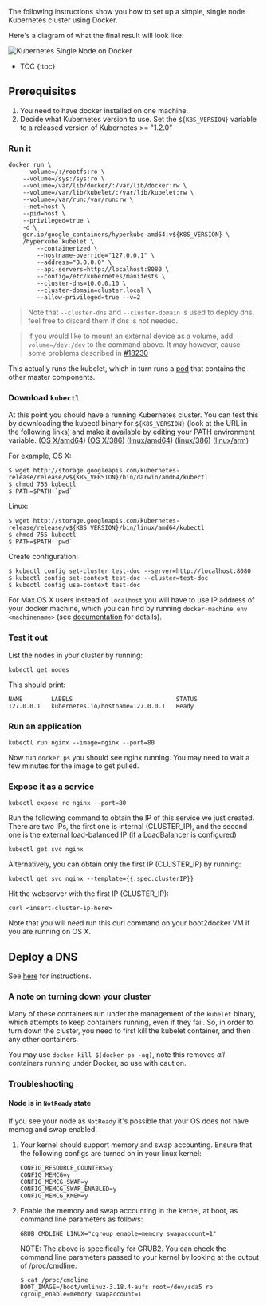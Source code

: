 ---
---

The following instructions show you how to set up a simple, single node Kubernetes cluster using Docker.

Here's a diagram of what the final result will look like:

![Kubernetes Single Node on Docker](/images/docs/k8s-singlenode-docker.png)

* TOC
{:toc}

## Prerequisites

1. You need to have docker installed on one machine.
2. Decide what Kubernetes version to use.  Set the `${K8S_VERSION}` variable to
   a released version of Kubernetes >= "1.2.0"

### Run it

```shell
docker run \
    --volume=/:/rootfs:ro \
    --volume=/sys:/sys:ro \
    --volume=/var/lib/docker/:/var/lib/docker:rw \
    --volume=/var/lib/kubelet/:/var/lib/kubelet:rw \
    --volume=/var/run:/var/run:rw \
    --net=host \
    --pid=host \
    --privileged=true \
    -d \
    gcr.io/google_containers/hyperkube-amd64:v${K8S_VERSION} \
    /hyperkube kubelet \
        --containerized \
        --hostname-override="127.0.0.1" \
        --address="0.0.0.0" \
        --api-servers=http://localhost:8080 \
        --config=/etc/kubernetes/manifests \
        --cluster-dns=10.0.0.10 \
        --cluster-domain=cluster.local \
        --allow-privileged=true --v=2
```

> Note that `--cluster-dns` and `--cluster-domain` is used to deploy dns, feel free to discard them if dns is not needed.

> If you would like to mount an external device as a volume, add `--volume=/dev:/dev` to the command above. It may however, cause some problems described in [#18230](https://github.com/kubernetes/kubernetes/issues/18230)

This actually runs the kubelet, which in turn runs a [pod](/docs/user-guide/pods/) that contains the other master components.

### Download `kubectl`

At this point you should have a running Kubernetes cluster.  You can test this
by downloading the kubectl binary for `${K8S_VERSION}` (look at the URL in the
following links) and make it available by editing your PATH environment
variable.
([OS X/amd64](http://storage.googleapis.com/kubernetes-release/release/{{page.version}}/bin/darwin/amd64/kubectl))
([OS X/386](http://storage.googleapis.com/kubernetes-release/release/{{page.version}}/bin/darwin/386/kubectl))
([linux/amd64](http://storage.googleapis.com/kubernetes-release/release/{{page.version}}/bin/linux/amd64/kubectl))
([linux/386](http://storage.googleapis.com/kubernetes-release/release/{{page.version}}/bin/linux/386/kubectl))
([linux/arm](http://storage.googleapis.com/kubernetes-release/release/{{page.version}}/bin/linux/arm/kubectl))

For example, OS X:

```shell
$ wget http://storage.googleapis.com/kubernetes-release/release/v${K8S_VERSION}/bin/darwin/amd64/kubectl
$ chmod 755 kubectl
$ PATH=$PATH:`pwd`
```

Linux:

```shell
$ wget http://storage.googleapis.com/kubernetes-release/release/v${K8S_VERSION}/bin/linux/amd64/kubectl
$ chmod 755 kubectl
$ PATH=$PATH:`pwd`
```

Create configuration:

```shell
$ kubectl config set-cluster test-doc --server=http://localhost:8080
$ kubectl config set-context test-doc --cluster=test-doc
$ kubectl config use-context test-doc
```

For Max OS X users instead of `localhost` you will have to use IP address of your docker machine,
which you can find by running `docker-machine env <machinename>` (see [documentation](https://docs.docker.com/machine/reference/env/)
for details).

### Test it out

List the nodes in your cluster by running:

```shell
kubectl get nodes
```

This should print:

```shell
NAME        LABELS                             STATUS
127.0.0.1   kubernetes.io/hostname=127.0.0.1   Ready
```

### Run an application

```shell
kubectl run nginx --image=nginx --port=80
```

Now run `docker ps` you should see nginx running.  You may need to wait a few minutes for the image to get pulled.

### Expose it as a service

```shell
kubectl expose rc nginx --port=80
```

Run the following command to obtain the IP of this service we just created. There are two IPs, the first one is internal (CLUSTER_IP), and the second one is the external load-balanced IP (if a LoadBalancer is configured)

```shell
kubectl get svc nginx
```

Alternatively, you can obtain only the first IP (CLUSTER_IP) by running:

```shell
kubectl get svc nginx --template={{.spec.clusterIP}}
```

Hit the webserver with the first IP (CLUSTER_IP):

```shell
curl <insert-cluster-ip-here>
```

Note that you will need run this curl command on your boot2docker VM if you are running on OS X.

## Deploy a DNS

See [here](/docs/getting-started-guides/docker-multinode/deployDNS/) for instructions.

### A note on turning down your cluster

Many of these containers run under the management of the `kubelet` binary, which attempts to keep containers running, even if they fail.  So, in order to turn down
the cluster, you need to first kill the kubelet container, and then any other containers.

You may use `docker kill $(docker ps -aq)`, note this removes _all_ containers running under Docker, so use with caution.

### Troubleshooting

#### Node is in `NotReady` state

If you see your node as `NotReady` it's possible that your OS does not have memcg and swap enabled.

1. Your kernel should support memory and swap accounting. Ensure that the
following configs are turned on in your linux kernel:

    ```shell
    CONFIG_RESOURCE_COUNTERS=y
    CONFIG_MEMCG=y
    CONFIG_MEMCG_SWAP=y
    CONFIG_MEMCG_SWAP_ENABLED=y
    CONFIG_MEMCG_KMEM=y
    ```

2. Enable the memory and swap accounting in the kernel, at boot, as command line
parameters as follows:

    ```shell
    GRUB_CMDLINE_LINUX="cgroup_enable=memory swapaccount=1"
    ```

    NOTE: The above is specifically for GRUB2.
    You can check the command line parameters passed to your kernel by looking at the
    output of /proc/cmdline:

    ```shell
    $ cat /proc/cmdline
    BOOT_IMAGE=/boot/vmlinuz-3.18.4-aufs root=/dev/sda5 ro cgroup_enable=memory swapaccount=1
    ```
